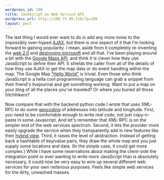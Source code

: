 ```yaml
--- 
wordpress_id: 109
title: JavaScript as Web Service API
wordpress_url: http://208.75.86.216/?p=109
layout: post
---
```

The last thing I would ever want to do is add any more noise to the impossibly over-hyped <a href="http://en.wikipedia.org/wiki/AJAX">AJAX</a>, but there is one aspect of it that I'm looking forward to gaining popularity. I mean, aside from it completely re-inventing the <a href="http://radar.oreilly.com/archives/2005/08/not_20.html">web 2.0</a> and <a href="http://it.slashdot.org/article.pl?sid=05/05/24/159211">destroying microsoft</a> and all that. I've been playing around a bit with the <a href="http://www.google.com/apis/maps/">Google Maps API</a>, and think it is clever how they use JavaScript to define their API. It shields the caller from all of the details of how they use AJAX to get the map data or do event handling within the map. The Google Map <a href="http://www.google.com/apis/maps/documentation/#The_Hello_World_of_Google_Maps">"Hello World"</a> is trivial. Even those who think JavaScript is a hella cool programming language can grab a snippet from their friend's livejournal and get something working. Want to put a map on your blog of all the places you've traveled? Or where you buried all those hitchhikers?

Now compare that with the backend python code I wrote that uses XML-RPC to do some <a href="http://geocoder.us/">geocoding</a> of addresses into latitude and longitude. First, you need to be comfortable enough to write <em>real code</em>, not just copy-n-paste in some Javascript. And let's remember that XML-RPC is on the simpler end of the web services spectrum. Second, it lets the provider more easily upgrade the service when they transparently add in new features like their <a href="http://arstechnica.com/news.ars/post/20050723-5130.html">hybrid view</a>. Third, it raises the level of abstraction. Instead of getting back a hashtable of key/value pairs, they draw the whole map and you just supply some locations and data. (In the simple case, it could get more complex.) While I have some reservations about making the client-side the integration point or ever wanting to write more JavaScript than is absolutely necessary, it could now be very easy to wire up several different web services for your own nefarious purposes. Feels like simple web services for the dirty, unwashed masses.
